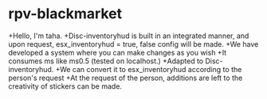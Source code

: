 # rpv-blackmarket

+Hello, I'm taha.
+Disc-inventoryhud is built in an integrated manner, and upon request, esx_inventoryhud = true, false config will be made. 
+We have developed a system where you can make changes as you wish
+It consumes ms like ms0.5 (tested on localhost.)
+Adapted to Disc-inventoryhud.
+We can convert it to esx_inventoryhud according to the person's request
+At the request of the person, additions are left to the creativity of stickers can be made.
